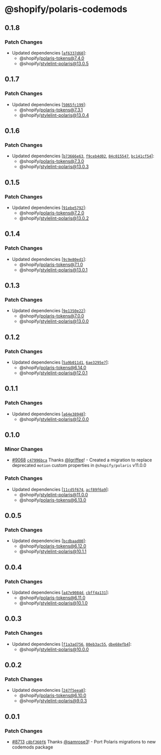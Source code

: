 # @shopify/polaris-codemods

## 0.1.8

### Patch Changes

- Updated dependencies [[`af6337d60`](https://github.com/Shopify/polaris/commit/af6337d60e18cfd8adcc99aa425e1cc697b41ca0)]:
  - @shopify/polaris-tokens@7.4.0
  - @shopify/stylelint-polaris@13.0.5

## 0.1.7

### Patch Changes

- Updated dependencies [[`5065fc199`](https://github.com/Shopify/polaris/commit/5065fc1991518507607d81d1f1b667c26773cf4d)]:
  - @shopify/polaris-tokens@7.3.1
  - @shopify/stylelint-polaris@13.0.4

## 0.1.6

### Patch Changes

- Updated dependencies [[`b73666e63`](https://github.com/Shopify/polaris/commit/b73666e63c5ec5d0f47ecfb66683d8de0f79ab97), [`f9ceb4d02`](https://github.com/Shopify/polaris/commit/f9ceb4d0224b613b0ba1680bcb575714b1ad8300), [`84c015547`](https://github.com/Shopify/polaris/commit/84c015547c3b85938f326604216d819e1f31f6ab), [`bc141cf54`](https://github.com/Shopify/polaris/commit/bc141cf54497deb488f3b8e589e94741f06efd54)]:
  - @shopify/polaris-tokens@7.3.0
  - @shopify/stylelint-polaris@13.0.3

## 0.1.5

### Patch Changes

- Updated dependencies [[`91ebe5792`](https://github.com/Shopify/polaris/commit/91ebe57922d26e3acb61047c79d7a157952d5486)]:
  - @shopify/polaris-tokens@7.2.0
  - @shopify/stylelint-polaris@13.0.2

## 0.1.4

### Patch Changes

- Updated dependencies [[`9c9e80ed1`](https://github.com/Shopify/polaris/commit/9c9e80ed132715e1c91ee2dc0b9fcc13adb3afea)]:
  - @shopify/polaris-tokens@7.1.0
  - @shopify/stylelint-polaris@13.0.1

## 0.1.3

### Patch Changes

- Updated dependencies [[`9e1350e22`](https://github.com/Shopify/polaris/commit/9e1350e22f286ead5a735e0c4dc6623f530f9806)]:
  - @shopify/polaris-tokens@7.0.0
  - @shopify/stylelint-polaris@13.0.0

## 0.1.2

### Patch Changes

- Updated dependencies [[`5a9b011d1`](https://github.com/Shopify/polaris/commit/5a9b011d14a0cc575f4fd34d9e4d8fcfeb0cd597), [`6ae3295e7`](https://github.com/Shopify/polaris/commit/6ae3295e78518112e611185e7a8f9b6287bd985a)]:
  - @shopify/polaris-tokens@6.14.0
  - @shopify/stylelint-polaris@12.0.1

## 0.1.1

### Patch Changes

- Updated dependencies [[`a64e38948`](https://github.com/Shopify/polaris/commit/a64e3894834f7507834ed21736c932d44f10ff43)]:
  - @shopify/stylelint-polaris@12.0.0

## 0.1.0

### Minor Changes

- [#9068](https://github.com/Shopify/polaris/pull/9068) [`c47996bca`](https://github.com/Shopify/polaris/commit/c47996bcaf9ea3ef99f38d4fc63cc2512e794822) Thanks [@lgriffee](https://github.com/lgriffee)! - Created a migration to replace deprecated `motion` custom properties in `@shopify/polaris` v11.0.0

### Patch Changes

- Updated dependencies [[`11cd5f674`](https://github.com/Shopify/polaris/commit/11cd5f67440bec59ffd3983fa02a7b65842063e6), [`acf89f6a9`](https://github.com/Shopify/polaris/commit/acf89f6a9fb58f557a57e92e4e54a3935c85f50c)]:
  - @shopify/stylelint-polaris@11.0.0
  - @shopify/polaris-tokens@6.13.0

## 0.0.5

### Patch Changes

- Updated dependencies [[`bcdbaad00`](https://github.com/Shopify/polaris/commit/bcdbaad009bb0606544dff19b5b5fcb37ddc6f94)]:
  - @shopify/polaris-tokens@6.12.0
  - @shopify/stylelint-polaris@10.1.1

## 0.0.4

### Patch Changes

- Updated dependencies [[`a47e9084d`](https://github.com/Shopify/polaris/commit/a47e9084dcbb0b9870bc58dd2214e82657efe8ad), [`cbff4a131`](https://github.com/Shopify/polaris/commit/cbff4a13101abed155f0a272b2b26493d7d20017)]:
  - @shopify/polaris-tokens@6.11.0
  - @shopify/stylelint-polaris@10.1.0

## 0.0.3

### Patch Changes

- Updated dependencies [[`f1a3ad756`](https://github.com/Shopify/polaris/commit/f1a3ad756d73bf249583bdb47523a4b229a0c7cb), [`80eb3ac55`](https://github.com/Shopify/polaris/commit/80eb3ac55c076eb336620cac8dc08cd212524afc), [`dbe68efb4`](https://github.com/Shopify/polaris/commit/dbe68efb40fcd6261aee98b8784e0fca696c5b1b)]:
  - @shopify/stylelint-polaris@10.0.0

## 0.0.2

### Patch Changes

- Updated dependencies [[`247f5eea8`](https://github.com/Shopify/polaris/commit/247f5eea859b3ab348dcb18c568f18d8d859140e)]:
  - @shopify/polaris-tokens@6.10.0
  - @shopify/stylelint-polaris@9.0.3

## 0.0.1

### Patch Changes

- [#8713](https://github.com/Shopify/polaris/pull/8713) [`c8bf360f6`](https://github.com/Shopify/polaris/commit/c8bf360f6a72d29d834cf19bf36aceb4e1153c0f) Thanks [@samrose3](https://github.com/samrose3)! - Port Polaris migrations to new codemods package
